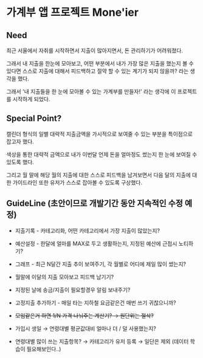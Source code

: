 # 가계부 앱 프로젝트 Mone'ier

## Need
최근 서울에서 자취를 시작하면서 지출이 많아지면서, 돈 관리하기가 어려워졌다.

그래서 내 지출을 한눈에 모아보고, 어떤 부분에서 내가 가장 많은 지출을 했는지 볼 수 있다면 스스로 지출에 대해서 피드백하고 절약 할 수 있는 계기가 되지 않을까? 라는 생각을 했다.

그래서 '내 지출들을 한 눈에 모아볼 수 있는 가계부를 만들자!' 라는 생각에 이 프로젝트를 시작하게 되었다.



## Special Point?
캘린더 형식의 일별 대략적 지출금액을 가시적으로 보여줄 수 있는 부분을 특이점으로 잡고자 했다.

색상을 통한 대략적 금액으로 내가 이번달 언제 돈을 얼마정도 썼는지 한 눈에 보여질 수 있도록 했다.

그리고 월 말에 해당 월의 지출에 대한 스스로 피드백을 남겨보면서 다음 달의 지출에 대한 가이드라인 또한 유저가 스스로 잡아볼 수 있도록 구상했다.



## GuideLine (초안이므로 개발기간 동안 지속적인 수정 예정)
- 지출기록 - 카테고리화, 어떤 카테고리에서 가장 지출이 많았는지?

- 예산설정 - 한달에 얼마를 MAX로 두고 생활하는지, 지정된 예산에 근접시 노티하기?

- 그래프 - 최근 N달간 지출 추이 보여주기, 각 월별로 어디에 제일 많이 썼는지?

- 월말에 이달의 지출 모아보고 피드백 남기기?

- 지정된 날에 송금/지출이 필요할경우 알림 보내주기?

- 고정지출 추가하기 - 매일 타는 지하철 요금같은건 매번 쓰기 귀찮으니까?

- ~~모임같은거 하면 1/N 가격 나눠주는 계산기? → 원단위는 절삭?~~

- 가입시 생일 → 연령대별 평균값대비 얼마나 더 / 덜 사용했는지?

- 연령대별 많이 쓰는 지출항목? → 카테고리가 유저 등록 → 일단은 제외 (데이터 학습이 필요해보인다..)

